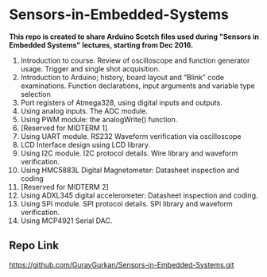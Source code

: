 # Sensors-in-Embedded-Systems

**This repo is created to share Arduino Scetch files used during "Sensors in Embedded Systems" lectures, starting from Dec 2016.**

1.	Introduction to course. Review of oscilloscope and function generator usage. Trigger and single shot acquisition.
2.	Introduction to Arduino; history, board layout and “Blink” code examinations. Function declarations, input arguments and variable type selection
3.	Port registers of Atmega328, using digital inputs and outputs.
4.	Using analog inputs. The ADC module.
5.	Using PWM module: the analogWrite() function.
6.	[Reserved for MIDTERM 1]
7.	Using UART module. RS232 Waveform verification via oscilloscope
8.	LCD Interface design using LCD library. 
9.	Using I2C module. I2C protocol details. Wire library and waveform verification.
10.	Using HMC5883L Digital Magnetometer: Datasheet inspection and coding
11.	[Reserved for MIDTERM 2]
12.	Using ADXL345 digital accelerometer: Datasheet inspection and coding.
13.	Using SPI module. SPI protocol details. SPI library and waveform verification.
14.	Using MCP4921 Serial DAC.

## Repo Link 

https://github.com/GurayGurkan/Sensors-in-Embedded-Systems.git
